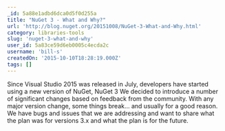 ```yaml
---
_id: 5a88e1adbd6dca0d5f0d255a
title: "NuGet 3 - What and Why?"
url: 'http://blog.nuget.org/20151008/NuGet-3-What-and-Why.html'
category: libraries-tools
slug: 'nuget-3-what-and-why'
user_id: 5a83ce59d6eb0005c4ecda2c
username: 'bill-s'
createdOn: '2015-10-10T18:28:19.000Z'
tags: []
---
```


Since Visual Studio 2015 was released in July, developers have started using a new version of NuGet, NuGet 3 We decided to introduce a number of significant changes based on feedback from the community. With any major version change, some things break… and usually for a good reason. We have bugs and issues that we are addressing and want to share what the plan was for versions 3.x and what the plan is for the future.
